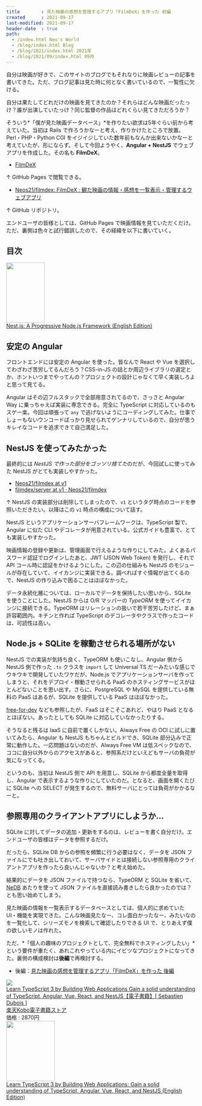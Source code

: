 ```yaml
---
title        : 見た映画の感想を管理するアプリ「FilmDeX」を作った 前編
created      : 2021-09-17
last-modified: 2021-09-17
header-date  : true
path:
  - /index.html Neo's World
  - /blog/index.html Blog
  - /blog/2021/index.html 2021年
  - /blog/2021/09/index.html 09月
---
```


自分は映画が好きで、このサイトのブログでもそれなりに映画レビューの記事を書いてきた。ただ、ブログ記事は見た時に何となく書いているので、一覧性に欠ける。

自分は果たしてどれだけの映画を見てきたのか？それらはどんな映画だったっけ？誰が出演していたっけ？同じ監督の作品はどれくらい見てきただろうか？

そういう*「僕が見た映画データベース」*を作りたい欲求は5年ぐらい前から考えていた。当初は Rails で作ろうかなーと考え、作りかけたところで放置。Perl・PHP・Python CGI をイジイジしていた数年前もなんか出来ないかなーと考えていたが、形にならず。そして今回ようやく、**Angular + NestJS** でウェブアプリを作成した。その名も **FilmDeX**。

- [FilmDeX](https://neos21.github.io/filmdex/)

↑ GitHub Pages で閲覧できる。

- [Neos21/filmdex: FilmDeX : 観た映画の情報・感想を一覧表示・管理するウェブアプリ](https://github.com/Neos21/filmdex)

↑ GitHub リポジトリ。

エンドユーザの皆様としては、GitHub Pages で映画情報を見ていただくだけ。ただ、裏側は色々と試行錯誤したので、その経緯を以下に書いていく。

## 目次

<div class="ad-amazon">
  <div class="ad-amazon-image">
    <a href="https://www.amazon.co.jp/dp/B07KBY31HF?tag=neos21-22&amp;linkCode=osi&amp;th=1&amp;psc=1">
      <img src="https://m.media-amazon.com/images/I/41fveBeDWmL._SL160_.jpg" width="102" height="160">
    </a>
  </div>
  <div class="ad-amazon-info">
    <div class="ad-amazon-title">
      <a href="https://www.amazon.co.jp/dp/B07KBY31HF?tag=neos21-22&amp;linkCode=osi&amp;th=1&amp;psc=1">Nest.js: A Progressive Node.js Framework (English Edition)</a>
    </div>
  </div>
</div>

## 安定の Angular

フロントエンドには安定の Angular を使った。皆なんで React や Vue を選択してわざわざ苦労してるんだろう？CSS-in-JS の話とか周辺ライブラリの選定とか、ホントいつまでやってんの？プロジェクトの設計じゃなくて早く実装しろよと思って見てる。

Angular はその辺フルスタックで全部用意されてるので、さっさと Angular Way に乗っちゃえば実装に専念できる。完全に TypeScript に対応しているのもスゲー楽。今回は頑張って `any` で逃げないようにコーディングしてみた。仕事でしょーもないウンコードばっかり見せられてゲンナリしているので、自分が思うキレイなコードを追求できて自己満足した。

## NestJS を使ってみたかった

最終的には *NestJS で作った部分をゴッソリ捨てた*のだが、今回試しに使ってみた NestJS がとても実装しやすかった。

- [Neos21/filmdex at v1](https://github.com/Neos21/filmdex/tree/v1)
- [filmdex/server at v1 · Neos21/filmdex](https://github.com/Neos21/filmdex/tree/v1/server)

↑ NestJS の実装部分は削除してしまったので、`v1` というタグ時点のコードを参照いただきたい。以降はこの `v1` 時点の構成について話す。

NestJS というアプリケーションサーバフレームワークは、TypeScript 製で、Angular に似た CLI やデコレータが用意されている。公式ガイドも豊富で、とても実装しやすかった。

映画情報の登録や更新は、管理画面で行えるような作りにしてみた。よくあるパスワード認証でログインしたあと、JWT (JSON Web Token) を発行し、それで API コール時に認証をかけるようにした。この辺の仕組みも NestJS のモジュールが存在していて、イイカンジに実装できる。調べればすぐ情報が出てくるので、NestJS の作り込みで困ることはほぼなかった。

データ永続化層については、ローカルでデータを保持したい思いから、SQLite を使うことにした。NestJS からは O/R マッパーの *TypeORM* を使ってイイカンジに接続できる。TypeORM はリレーションの扱いで若干苦労したけど、まぁ許容範囲内。キチンと作れば TypeScript のデコレータやクラスで作ったコードは、可読性は高い。

## Node.js + SQLite を稼動させられる場所がない

NestJS での実装が気持ち良く、TypeORM も使いこなし、Angular 側から NestJS 側で作った `.ts` クラスを `import` して Universal TS だーみたいな感じでウキウキで開発していたワケだが、Node.js でアプリケーションサーバを作ってしまうと、それをデプロイ・稼動させられる PaaS のホスティングサービスがほとんどないことを思い出す。さらに、PostgreSQL や MySQL を提供している無料の PaaS はあるが、SQLite を提供している PaaS はほぼなかった。

[free-for-dev](https://github.com/ripienaar/free-for-dev) なども参照したが、FaaS はそこそこあれど、やはり PaaS となるとほぼない。あったとしても SQLite に対応していなかったりする。

そうなると残るは IaaS に自前で置くしかない。Always Free の OCI に試しに置いてみたら、Angular も NestJS もちゃんとビルドでき、SQLite 部分込みで正常に動作した。一応問題はないのだが、Always Free VM は低スペックなので、ココに自分以外からのアクセスがあると、参照系だけといえどもサーバの負荷が気になってくる。

というのも、当初は NestJS 側で API を用意し、SQLite から都度全量を取得し、Angular で表示するような作りにしていたのだ。となると、画面を開くたびに SQLite への SELECT が発生するので、無料サーバにとっては負荷がかかるなーと。

## 参照専用のクライアントアプリにしようか…

SQLite に対してデータの追加・更新をするのは、レビューを書く自分だけ。エンドユーザの皆様はデータを参照するだけ。

だったら、SQLite DB からの参照を頻繁に行う必要はなく、データを JSON ファイルにでも吐き出しておいて、サーバサイドとは接続しない参照専用のクライアントアプリを作ったら良いんじゃないか？と考え始めた。

結果的にデータを JSON ファイルで持つなら、TypeORM と SQLite を省いて、[NeDB](https://github.com/louischatriot/nedb) あたりを使って JSON ファイルを直接読み書きしたら良かったのでは？とも思い始めてしまう。

見た映画の情報を一覧表示するデータベースとしては、個人的に求めていた UI・機能を実現できた。こんな映画見たなー、コレ面白かったなー、みたいなのを一覧化して、シリーズモノを検索して確認したりできる UI で、とりあえず僕の欲しいモノは作れた。

ただ、*「個人の趣味のプロジェクトとして、完全無料でホスティングしたい」*という要件が重たく、あれこれやっている内にイビツなプロジェクトになってきた。裏側の構成検討は**後編**で再検討する。

- 後編：[見た映画の感想を管理するアプリ「FilmDeX」を作った 後編](18-01.html)

<div class="ad-rakuten">
  <div class="ad-rakuten-image">
    <a href="https://hb.afl.rakuten.co.jp/hgc/g00reb42.waxycf23.g00reb42.waxyd080/?pc=https%3A%2F%2Fitem.rakuten.co.jp%2Frakutenkobo-ebooks%2Fd3133a38ca6d317082f4cd7f78b393c4%2F&amp;m=http%3A%2F%2Fm.rakuten.co.jp%2Frakutenkobo-ebooks%2Fi%2F18698031%2F">
      <img src="https://thumbnail.image.rakuten.co.jp/@0_mall/rakutenkobo-ebooks/cabinet/5916/2000007895916.jpg?_ex=128x128">
    </a>
  </div>
  <div class="ad-rakuten-info">
    <div class="ad-rakuten-title">
      <a href="https://hb.afl.rakuten.co.jp/hgc/g00reb42.waxycf23.g00reb42.waxyd080/?pc=https%3A%2F%2Fitem.rakuten.co.jp%2Frakutenkobo-ebooks%2Fd3133a38ca6d317082f4cd7f78b393c4%2F&amp;m=http%3A%2F%2Fm.rakuten.co.jp%2Frakutenkobo-ebooks%2Fi%2F18698031%2F">Learn TypeScript 3 by Building Web Applications Gain a solid understanding of TypeScript, Angular, Vue, React, and NestJS【電子書籍】[ Sebastien Dubois ]</a>
    </div>
    <div class="ad-rakuten-shop">
      <a href="https://hb.afl.rakuten.co.jp/hgc/g00reb42.waxycf23.g00reb42.waxyd080/?pc=https%3A%2F%2Fwww.rakuten.co.jp%2Frakutenkobo-ebooks%2F&amp;m=http%3A%2F%2Fm.rakuten.co.jp%2Frakutenkobo-ebooks%2F">楽天Kobo電子書籍ストア</a>
    </div>
    <div class="ad-rakuten-price">価格 : 2870円</div>
  </div>
</div>

<div class="ad-amazon">
  <div class="ad-amazon-image">
    <a href="https://www.amazon.co.jp/dp/B081FB89BL?tag=neos21-22&amp;linkCode=osi&amp;th=1&amp;psc=1">
      <img src="https://m.media-amazon.com/images/I/51AeDmW+RVL._SL160_.jpg" width="129" height="160">
    </a>
  </div>
  <div class="ad-amazon-info">
    <div class="ad-amazon-title">
      <a href="https://www.amazon.co.jp/dp/B081FB89BL?tag=neos21-22&amp;linkCode=osi&amp;th=1&amp;psc=1">Learn TypeScript 3 by Building Web Applications: Gain a solid understanding of TypeScript, Angular, Vue, React, and NestJS (English Edition)</a>
    </div>
  </div>
</div>
